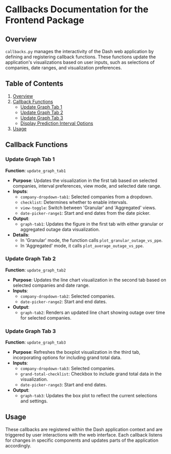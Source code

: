 # Callbacks Documentation for the Frontend Package

## Overview

`callbacks.py` manages the interactivity of the Dash web application by defining and registering callback functions. These functions update the application's visualizations based on user inputs, such as selections of companies, date ranges, and visualization preferences.

## Table of Contents

1. [Overview](#overview)
2. [Callback Functions](#callback-functions)
    - [Update Graph Tab 1](#update-graph-tab-1)
    - [Update Graph Tab 2](#update-graph-tab-2)
    - [Update Graph Tab 3](#update-graph-tab-3)
    - [Display Prediction Interval Options](#display-prediction-interval-options)
3. [Usage](#usage)

## Callback Functions

### Update Graph Tab 1

**Function**: `update_graph_tab1`

- **Purpose**: Updates the visualization in the first tab based on selected companies, interval preferences, view mode, and selected date range.
- **Inputs**:
  - `company-dropdown-tab1`: Selected companies from a dropdown.
  - `checklist`: Determines whether to enable intervals.
  - `view-toggle`: Switch between 'Granular' and 'Aggregated' views.
  - `date-picker-range1`: Start and end dates from the date picker.
- **Output**:
  - `graph-tab1`: Updates the figure in the first tab with either granular or aggregated outage data visualization.
- **Details**:
  - In 'Granular' mode, the function calls `plot_granular_outage_vs_ppe`.
  - In 'Aggregated' mode, it calls `plot_average_outage_vs_ppe`.

### Update Graph Tab 2

**Function**: `update_graph_tab2`

- **Purpose**: Updates the line chart visualization in the second tab based on selected companies and date range.
- **Inputs**:
  - `company-dropdown-tab2`: Selected companies.
  - `date-picker-range2`: Start and end dates.
- **Output**:
  - `graph-tab2`: Renders an updated line chart showing outage over time for selected companies.

### Update Graph Tab 3

**Function**: `update_graph_tab3`

- **Purpose**: Refreshes the boxplot visualization in the third tab, incorporating options for including grand total data.
- **Inputs**:
  - `company-dropdown-tab3`: Selected companies.
  - `grand-total-checklist`: Checkbox to include grand total data in the visualization.
  - `date-picker-range3`: Start and end dates.
- **Output**:
  - `graph-tab3`: Updates the box plot to reflect the current selections and settings.


## Usage

These callbacks are registered within the Dash application context and are triggered by user interactions with the web interface. Each callback listens for changes in specific components and updates parts of the application accordingly. 
